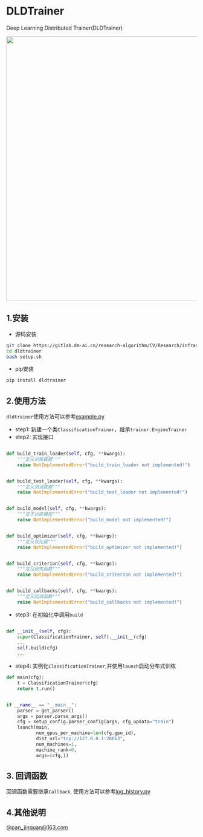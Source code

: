 # DLDTrainer

Deep Learning Distributed Trainer(DLDTrainer)

<img src="dldtrainer.png" width="700" >

## 1.安装

- 源码安装

```bash
git clone https://gitlab.dm-ai.cn/research-algorithm/CV/Research/infrastructure/dldtrainer
cd dldtrainer
bash setup.sh
```

- pip安装

```bash
pip install dldtrainer
```

## 2.使用方法

`dldtrainer`使用方法可以参考[example.py](./example.py)

- step1: 新建一个类`ClassificationTrainer`，继承`trainer.EngineTrainer`
- step2: 实现接口

```python

def build_train_loader(self, cfg, **kwargs):
    """定义训练数据"""
    raise NotImplementedError("build_train_loader not implemented!")


def build_test_loader(self, cfg, **kwargs):
    """定义测试数据"""
    raise NotImplementedError("build_test_loader not implemented!")


def build_model(self, cfg, **kwargs):
    """定于训练模型"""
    raise NotImplementedError("build_model not implemented!")


def build_optimizer(self, cfg, **kwargs):
    """定义优化器"""
    raise NotImplementedError("build_optimizer not implemented!")


def build_criterion(self, cfg, **kwargs):
    """定义损失函数"""
    raise NotImplementedError("build_criterion not implemented!")


def build_callbacks(self, cfg, **kwargs):
    """定义回调函数"""
    raise NotImplementedError("build_callbacks not implemented!")
```

- step3: 在初始化中调用`build`

```python

def __init__(self, cfg):
    super(ClassificationTrainer, self).__init__(cfg)
    ...
    self.build(cfg)
    ...
```

- step4: 实例化`ClassificationTrainer`,并使用`launch`启动分布式训练

```python
def main(cfg):
    t = ClassificationTrainer(cfg)
    return t.run()


if __name__ == "__main__":
    parser = get_parser()
    args = parser.parse_args()
    cfg = setup_config.parser_config(args, cfg_updata="train")
    launch(main,
           num_gpus_per_machine=len(cfg.gpu_id),
           dist_url="tcp://127.0.0.1:28663",
           num_machines=1,
           machine_rank=0,
           args=(cfg,))
```

## 3. 回调函数

回调函数需要继承`Callback`, 使用方法可以参考[log_history.py](./dldtrainer/callbacks/log_history.py)

## 4.其他说明
 @pan_jinquan@163.com